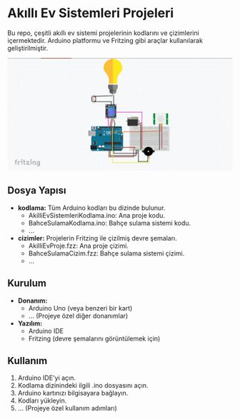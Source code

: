 # Akıllı Ev Sistemleri Projeleri

Bu repo, çeşitli akıllı ev sistemi projelerinin kodlarını ve çizimlerini içermektedir. Arduino platformu ve Fritzing gibi araçlar kullanılarak geliştirilmiştir.

<div align="center">
  <img  src="https://github.com/TKN-YZM/Advanced-Robotic-Projects/blob/main/pic.jpg" alt="Proje Çizim">
</div>


## Dosya Yapısı
* **kodlama:** Tüm Arduino kodları bu dizinde bulunur.
    * AkilliEvSistemleriKodlama.ino: Ana proje kodu.
    * BahceSulamaKodlama.ino: Bahçe sulama sistemi kodu.
    * ...
* **cizimler:** Projelerin Fritzing ile çizilmiş devre şemaları.
    * AkilliEvProje.fzz: Ana proje çizimi.
    * BahceSulamaCizim.fzz: Bahçe sulama sistemi çizimi.
    * ...


## Kurulum
* **Donanım:**
    * Arduino Uno (veya benzeri bir kart)
    * ... (Projeye özel diğer donanımlar)
* **Yazılım:**
    * Arduino IDE
    * Fritzing (devre şemalarını görüntülemek için)

## Kullanım
1. Arduino IDE'yi açın.
2. Kodlama dizinindeki ilgili .ino dosyasını açın.
3. Arduino kartınızı bilgisayara bağlayın.
4. Kodları yükleyin.
5. ... (Projeye özel kullanım adımları)

